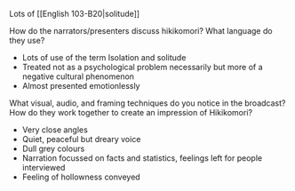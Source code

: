 Lots of [[English 103-B20|solitude]]

How do the narrators/presenters discuss hikikomori? What language do they use?
- Lots of use of the term Isolation and solitude
- Treated not as a psychological problem necessarily but more of a negative cultural phenomenon
- Almost presented emotionlessly

What visual, audio, and framing techniques do you notice in the broadcast? How do they work together to create an impression of Hikikomori?
- Very close angles
- Quiet, peaceful but dreary voice
- Dull grey colours
- Narration focussed on facts and statistics, feelings left for people interviewed
- Feeling of hollowness conveyed
